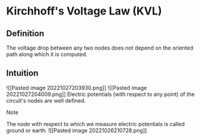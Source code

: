 # Kirchhoff's Voltage Law (KVL)
## Definition
The voltage drop between any two nodes does not depend on the oriented path along which it is computed.

## Intuition
![[Pasted image 20221027203930.png]]
![[Pasted image 20221027204009.png]]
Electric potentials (with respect to any point) of the circuit's nodes are well defined.
> [!Note] 
> The node with respect to which we measure electric potentials is called ground or earth.
![[Pasted image 20221026210728.png]]